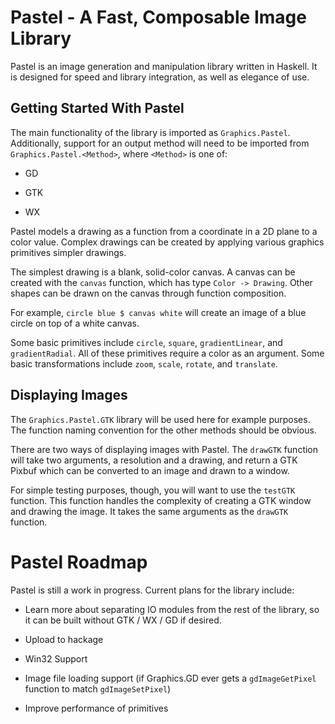 Pastel - A Fast, Composable Image Library
=========================================

Pastel is an image generation and manipulation library written in
Haskell. It is designed for speed and library integration, as well
as elegance of use.

Getting Started With Pastel
---------------------------

The main functionality of the library is imported as `Graphics.Pastel`.
Additionally, support for an output method will need to be imported
from `Graphics.Pastel.<Method>`, where `<Method>` is one of:

  * GD

  * GTK

  * WX

Pastel models a drawing as a function from a coordinate in a 2D plane
to a color value. Complex drawings can be created by applying various
graphics primitives simpler drawings.

The simplest drawing is a blank, solid-color canvas. A canvas can be
created with the `canvas` function, which has type `Color -> Drawing`.
Other shapes can be drawn on the canvas through function composition.

For example, `circle blue $ canvas white` will create an image of a
blue circle on top of a white canvas.

Some basic primitives include `circle`, `square`, `gradientLinear`,
and `gradientRadial`. All of these primitives require a color as an
argument. Some basic transformations include `zoom`, `scale`,
`rotate`, and `translate`.

Displaying Images
-----------------

The `Graphics.Pastel.GTK` library will be used here for example
purposes. The function naming convention for the other methods
should be obvious.

There are two ways of displaying images with Pastel. The `drawGTK`
function will take two arguments, a resolution and a drawing, and
return a GTK Pixbuf which can be converted to an image and drawn
to a window.

For simple testing purposes, though, you will want to use the
`testGTK` function. This function handles the complexity of
creating a GTK window and drawing the image. It takes the same
arguments as the `drawGTK` function.

Pastel Roadmap
==============

Pastel is still a work in progress. Current plans for the library
include:

  * Learn more about separating IO modules from the rest of the
    library, so it can be built without GTK / WX / GD if desired.

  * Upload to hackage

  * Win32 Support

  * Image file loading support (if Graphics.GD ever gets a `gdImageGetPixel`
    function to match `gdImageSetPixel`)

  * Improve performance of primitives

